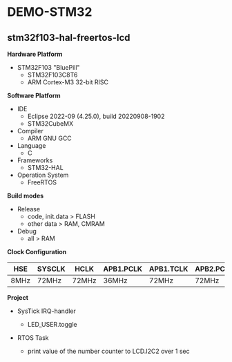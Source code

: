 # DEMO-STM32

## stm32f103-hal-freertos-lcd

**Hardware Platform**

- STM32F103 "BluePill"
  - STM32F103C8T6
  - ARM Cortex-M3 32-bit RISC

**Software Platform**

- IDE
  - Eclipse 2022-09 (4.25.0), build 20220908-1902
  - STM32CubeMX
- Compiler
  - ARM GNU GCC
- Language
  - C
- Frameworks
  - STM32-HAL
- Operation System
  - FreeRTOS

**Build modes**

- Release
  - code, init.data > FLASH
  - other data > RAM, CMRAM
- Debug
  - all > RAM

**Clock Configuration**

| HSE   | SYSCLK | HCLK   | APB1.PCLK | APB1.TCLK | APB2.PCLK | APB2.TCLK |
|-------|--------|--------|-----------|-----------|-----------|-----------|
| 8MHz  | 72MHz  | 72MHz  | 36MHz     | 72MHz     | 72MHz     | 72MHz     |

**Project**

- SysTick IRQ-handler
  - LED_USER.toggle

- RTOS Task
  - print value of the number counter to LCD.I2C2 over 1 sec
